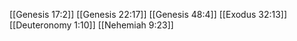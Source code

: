 [[Genesis 17:2]]
[[Genesis 22:17]]
[[Genesis 48:4]]
[[Exodus 32:13]]
[[Deuteronomy 1:10]]
[[Nehemiah 9:23]]

